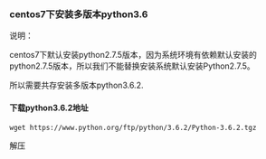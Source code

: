 ### centos7下安装多版本python3.6

说明：

centos7下默认安装python2.7.5版本，因为系统环境有依赖默认安装的python2.7.5版本，所以我们不能替换安装系统默认安装Python2.7.5。

所以需要共存安装多版本python3.6.2.



#### 下载python3.6.2地址

```
wget https://www.python.org/ftp/python/3.6.2/Python-3.6.2.tgz
```

解压

